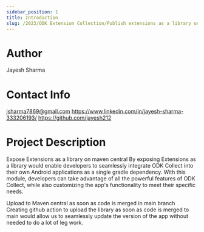 ```yaml
---
sidebar_position: 1
title: Introduction
slug: /2023/ODK Extension Collection/Publish extensions as a library on maven central
---
```



# Author
Jayesh Sharma

# Contact Info
jsharma7869@gmail.com
https://www.linkedin.com/in/jayesh-sharma-333206193/
https://github.com/jayesh212

# Project Description
Expose Extensions as a library on maven central
By exposing Extensions as a library would enable developers to seamlessly integrate ODK Collect into their own Android applications as a single gradle dependency. With this module, developers can take advantage of all the powerful features of ODK Collect, while also customizing the app's functionality to meet their specific needs.

Upload to Maven central as soon as code is merged in main branch
Creating github action to upload the library as soon as code is merged to main would allow us to seamlessly update the version of the app without needed to do a lot of leg work.

